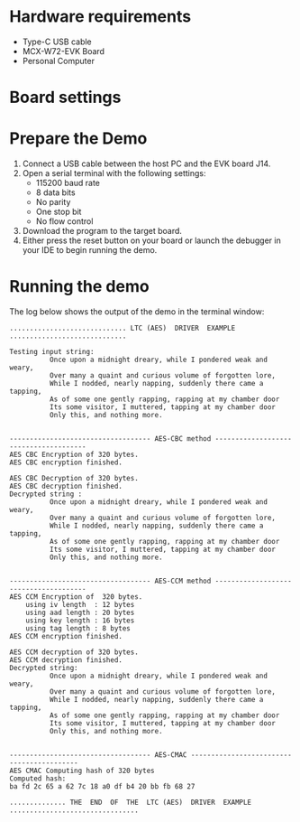 Hardware requirements
=====================
- Type-C USB cable
- MCX-W72-EVK Board
- Personal Computer

Board settings
============

Prepare the Demo
================
1.  Connect a USB cable between the host PC and the EVK board J14.
2.  Open a serial terminal with the following settings:
    - 115200 baud rate
    - 8 data bits
    - No parity
    - One stop bit
    - No flow control
3.  Download the program to the target board.
4.  Either press the reset button on your board or launch the debugger in your IDE to begin running the demo.

Running the demo
================
The log below shows the output of the demo in the terminal window:
~~~~~~~~~~~~~~~~~~~~~~~~~~~~~~~~~~~
............................. LTC (AES)  DRIVER  EXAMPLE .............................

Testing input string:
          Once upon a midnight dreary, while I pondered weak and weary,
          Over many a quaint and curious volume of forgotten lore,
          While I nodded, nearly napping, suddenly there came a tapping,
          As of some one gently rapping, rapping at my chamber door
          Its some visitor, I muttered, tapping at my chamber door
          Only this, and nothing more.


----------------------------------- AES-CBC method --------------------------------------
AES CBC Encryption of 320 bytes.
AES CBC encryption finished.

AES CBC Decryption of 320 bytes.
AES CBC decryption finished.
Decrypted string :
          Once upon a midnight dreary, while I pondered weak and weary,
          Over many a quaint and curious volume of forgotten lore,
          While I nodded, nearly napping, suddenly there came a tapping,
          As of some one gently rapping, rapping at my chamber door
          Its some visitor, I muttered, tapping at my chamber door
          Only this, and nothing more.


----------------------------------- AES-CCM method --------------------------------------
AES CCM Encryption of  320 bytes.
    using iv length  : 12 bytes
    using aad length : 20 bytes
    using key length : 16 bytes
    using tag length : 8 bytes
AES CCM encryption finished.

AES CCM decryption of 320 bytes.
AES CCM decryption finished.
Decrypted string:
          Once upon a midnight dreary, while I pondered weak and weary,
          Over many a quaint and curious volume of forgotten lore,
          While I nodded, nearly napping, suddenly there came a tapping,
          As of some one gently rapping, rapping at my chamber door
          Its some visitor, I muttered, tapping at my chamber door
          Only this, and nothing more.


----------------------------------- AES-CMAC ------------------------------------------
AES CMAC Computing hash of 320 bytes
Computed hash:
ba fd 2c 65 a 62 7c 18 a0 df b4 20 bb fb 68 27

.............. THE  END  OF  THE  LTC (AES)  DRIVER  EXAMPLE ................................
~~~~~~~~~~~~~~~~~~~~~~~~~~~~~~~~~~~
